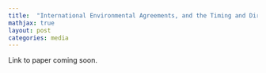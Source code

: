 ```yaml
---
title:  "International Environmental Agreements, and the Timing and Direction of Technological Change: Evidence from the Montreal Protocol"
mathjax: true
layout: post
categories: media
---
```

Link to paper coming soon.
